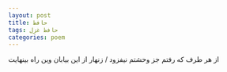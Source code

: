 ```yaml
---
layout: post
title: حافظ
tags: حافظ غزل
categories: poem
---
```


از هر طرف که رفتم جز وحشتم نیفزود / زنهار از این بیابان وین راه بینهایت